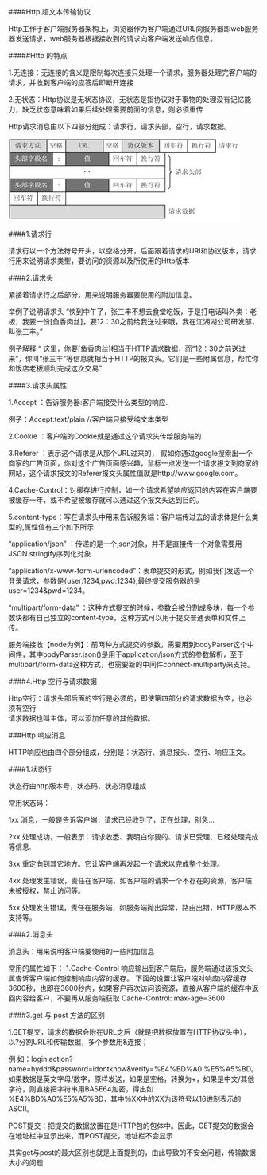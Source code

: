 ####Http 超文本传输协议

<p>
Http工作于客户端服务器架构上，浏览器作为客户端通过URL向服务器即web服务器发送请求，web服务器根据接收到的请求向客户端发送响应信息。
</p>

#####Http 的特点

<p>
1.无连接：无连接的含义是限制每次连接只处理一个请求，服务器处理完客户端的请求，并收到客户端的应答后即断开连接
</p>

<p>
2.无状态：Http协议是无状态协议，无状态是指协议对于事物的处理没有记忆能力，缺乏状态意味着如果后续处理需要前面的信息，则必须重传
</p>

<p>
Http请求消息由以下四部分组成：请求行，请求头部，空行，请求数据。
</p>
<img src="../image/http.png"/>

####1.请求行

<p>
请求行以一个方法符号开头，以空格分开，后面跟着请求的URI和协议版本，请求行用来说明请求类型，要访问的资源以及所使用的Http版本
</p>

####2.请求头

<p>
紧接着请求行之后部分，用来说明服务器要使用的附加信息。
</p>

<p>
举例子说明请求头
“快到中午了，张三丰不想去食堂吃饭，于是打电话叫外卖：老板，我要一份[鱼香肉丝]，要12：30之前给我送过来哦，我在江湖湖公司研发部，叫张三丰。”
</p>

<p>
例子解释
“ 这里，你要[鱼香肉丝]相当于HTTP请求数据，而“12：30之前送过来”，你叫“张三丰”等信息就相当于HTTP的报文头。它们是一些附属信息，帮忙你和饭店老板顺利完成这次交易”
</p>

####3.请求头属性

<p>
1.Accept ：告诉服务器:客户端接受什么类型的响应.
</p>
<p>
例子：Accept:text/plain //客户端只接受纯文本类型
</p>

<p>
2.Cookie ：客户端的Cookie就是通过这个请求头传给服务端的
</p>

<p>
3.Referer ：表示这个请求是从那个URL过来的，
假如你通过google搜索出一个商家的广告页面，你对这个广告页面感兴趣，鼠标一点发送一个请求报文到商家的网站，这个请求报文的Referer报文头属性值就是http://www.google.com。
</p>

<p>
4.Cache-Control：对缓存进行控制，如一个请求希望响应返回的内容在客户端要被缓存一年，或不希望被缓存就可以通过这个报文头达到目的。
</p>

<p>
5.content-type：写在请求头中用来告诉服务端：客户端传过去的请求体是什么类型的,属性值有三个如下所示
</p>
<p>
“application/json” ：传递的是一个json对象，并不是直接传一个对象需要用JSON.stringify序列化对象
</p>
<p>
“application/x-www-form-urlencoded”：表单提交的形式，例如我们发送一个登录请求，参数是{user:1234,pwd:1234},最终提交服务器的是user=1234&pwd=1234。
</p>
<p>
“multipart/form-data” ：这种方式提交的时候，参数会被分割成多块，每一个参数块都有自己独立的content-type，这种方式可以用于提交普通表单和文件上传。
</p>
<p>
服务端接收【node为例】：前两种方式提交的参数，需要用到bodyParser这个中间件，其中bodyParser.json()是用于application/json方式的参数解析，至于multipart/form-data这种方式，也需要新的中间件connect-multiparty来支持。 
</p>

####4.Http 空行与请求数据

<p>
Http空行：请求头部后面的空行是必须的，即使第四部分的请求数据为空，也必须有空行<br>
请求数据也叫主体，可以添加任意的其他数据。
</p>

###Http 响应消息

<p>
HTTP响应也由四个部分组成，分别是：状态行、消息报头、空行、响应正文。
</p>

####1.状态行

<p>
状态行由http版本号，状态码，状态消息组成
</p>

<p>
常用状态码：
</p>
<p>
1xx 消息，一般是告诉客户端，请求已经收到了，正在处理，别急...
</p>
<p>
2xx 处理成功，一般表示：请求收悉、我明白你要的、请求已受理、已经处理完成等信息.
</p>
<p>
3xx 重定向到其它地方。它让客户端再发起一个请求以完成整个处理。
</p>
<p>
4xx 处理发生错误，责任在客户端，如客户端的请求一个不存在的资源，客户端未被授权，禁止访问等。
</p>
<p>
5xx 处理发生错误，责任在服务端，如服务端抛出异常，路由出错，HTTP版本不支持等。
</p>

####2.消息头

<p>
消息头：用来说明客户端要使用的一些附加信息
</p>
<p>
常用的属性如下：
1.Cache-Control
响应输出到客户端后，服务端通过该报文头属告诉客户端如何控制响应内容的缓存。 
下面的设置让客户端对响应内容缓存3600秒，也即在3600秒内，如果客户再次访问该资源，直接从客户端的缓存中返回内容给客户，不要再从服务端获取
Cache-Control: max-age=3600  
</p>

####3.get 与 post 方法的区别

<p>
1.GET提交，请求的数据会附在URL之后（就是把数据放置在HTTP协议头中），以?分割URL和传输数据，多个参数用&连接；
</p>
<p>
例 如：login.action?name=hyddd&password=idontknow&verify=%E4%BD%A0 %E5%A5%BD。如果数据是英文字母/数字，原样发送，如果是空格，转换为+，如果是中文/其他字符，则直接把字符串用BASE64加密，得出如： %E4%BD%A0%E5%A5%BD，其中％XX中的XX为该符号以16进制表示的ASCII。
</p>

<p>
POST提交：把提交的数据放置在是HTTP包的包体中。因此，GET提交的数据会在地址栏中显示出来，而POST提交，地址栏不会显示
</p>
<p>
其实get与post的最大区别也就是上面提到的，由此导致的不安全问题，传输数据大小的问题
</p>
